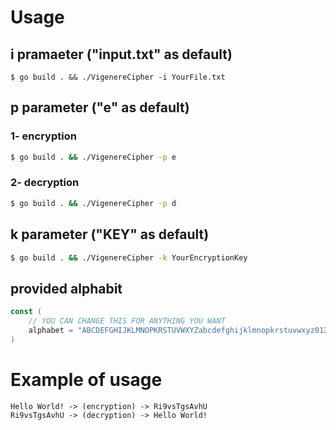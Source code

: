# Usage

## i pramaeter ("input.txt" as default)

```
$ go build . && ./VigenereCipher -i YourFile.txt
```

## p parameter ("e" as default)

### 1- encryption

```bash
$ go build . && ./VigenereCipher -p e
```

### 2- decryption

```bash
$ go build . && ./VigenereCipher -p d
```

## k parameter ("KEY" as default)

```bash
$ go build . && ./VigenereCipher -k YourEncryptionKey
```

## provided alphabit

```go
const (
    // YOU CAN CHANGE THIS FOR ANYTHING YOU WANT
	alphabet = "ABCDEFGHIJKLMNOPKRSTUVWXYZabcdefghijklmnopkrstuvwxyz0123456789 !?.,"
)
```

# Example of usage

```
Hello World! -> (encryption) -> Ri9vsTgsAvhU
Ri9vsTgsAvhU -> (decryption) -> Hello World!
```
